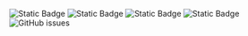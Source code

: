 ![Static Badge](https://img.shields.io/badge/blacklists-60-000000) ![Static Badge](https://img.shields.io/badge/blacklisted-2572548-cc0000) ![Static Badge](https://img.shields.io/badge/whitelisted-2244-00CC00) ![Static Badge](https://img.shields.io/badge/streaming_blacklist-28107-000000) ![GitHub issues](https://img.shields.io/github/issues/fabriziosalmi/blacklists)
